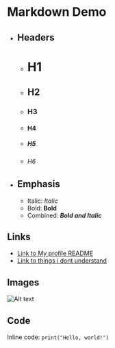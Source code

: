 # Markdown Demo

- ## Headers

  - # H1
  - ## H2
  - ### H3
  - #### H4
  - ##### H5
  - ###### H6

- ## Emphasis

  - Italic: *Italic* 
  - Bold: **Bold** 
  - Combined: **_Bold and Italic_**

## Links

- [Link to My profile README](https://github.com/Cdahlback/Collin-Dahlback/blob/main/README.md)
- [Link to things i dont understand](https://github.com/Cdahlback/Collin-Dahlback/blob/main/ThingsIDontUnderstand.md)

## Images

![Alt text](https://picsum.photos/200/300)

## Code

Inline code: `print("Hello, world!")`

